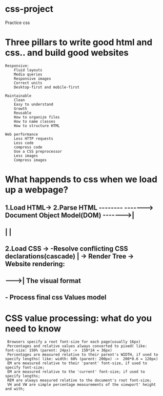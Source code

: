 # css-project
Practice css
# Three pillars to write good html and css.. and build good websites

    Responsive:
        Fluid layouts
        Media queries
        Responsive images
        Correct units
        Desktop-first and mobile-first
    
    Maintainable
        Clean
        Easy to understand
        Growth
        Reusable
        How to organize files
        How to name classes
        How to structure HTML
    
    Web performance
        Less HTTP requests
        Less code
        compress code
        Use a CSS preprocessor
        Less images
        Compress images


# What happends to css when we load up a webpage?

## 1.Load HTML-> 2.Parse HTML -------- -------> Document Object Model(DOM) ------->|
##           |                                                                  |
##           2.Load CSS ->  -Resolve conflicting CSS declarations(cascade)       | -> Render Tree ->   Website rendering: 
##                                                                          --->|                     The visual format
##                        - Process final css Values                                                  model    
   

# CSS value processing: what do you need to know
     Browsers specify a root font-size for each page(usually 16px)
     Percentages and relative values always converted to pixed( like: font-size: 150% (parent: 24px) ->  150*24 = 36px)
     Percentages are measured relative to their parent's WIDTH, if used to specify lengths( like: width: 60% (parent: 200px) ->  200*0.6 = 120px)
     EM are measured relative to their 'parent' font-size, if used to specify font-size;
     EM are measured relative to the 'current' font-size; if used to specify lengths;
     REM are always measured relative to the document's root font-size;
     VH and VW are simple percentage measurements of the viewport' height and with;


 